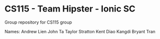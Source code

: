 # CS115 - Team Hipster - Ionic SC 
Group repository for CS115 group

Names:
Andrew Lien
John Ta
Taylor Stratton
Kent Diao
Kangdi
Bryant Tran

